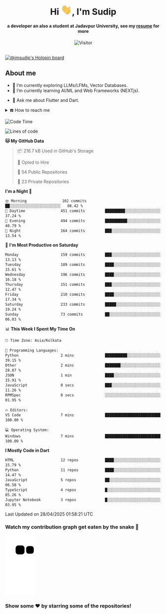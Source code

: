 <div align="center">
<h1 align="center">Hi <img width="35" src="https://github.com/1999AZZAR/1999AZZAR/blob/main/resources/img/waving.gif">, I'm Sudip</h1>
<h4 align="center">a developer an also a student at Jadavpur University, see my <a href="[https://github.com/1999AZZAR/1999AZZAR/blob/main/assets/doc/azzar_resume.pdf](https://drive.google.com/file/d/1myckpQvEluq-6e7x4cK06Dj2dcwXp27J/view?usp=sharing)" target="_blank">resume</a> for more</h4>
  <img align="center"
         src="https://profile-counter.glitch.me/imsudip/count.svg"
         alt="Visitor" height="30"/>
</div>

<br>

[![@imsudip's Holopin board](https://holopin.me/imsudip)](https://holopin.io/@imsudip)

## About me

- 🔭 I’m currently exploring LLMs/LFMs, Vector Databases.
- 🌱 I’m currently learning AI/ML and Web Frameworks (NEXTjs).
<!-- - 👯 I’m trying to maintain a streak on [Leetcode](https://leetcode.com/sudipghosh9333/). -->
- 💬 Ask me about Flutter and Dart.

<details>
  <summary>☎️ How to reach me</summary>
<div>
  <samp>
    <h2 align="center"></h2>
    <p align="center">
      <br/>
      <a href="https://www.linkedin.com/in/imsudip/" target="blank"><img align="center"
         src="https://img.shields.io/badge/linkedin-%231DA1F2.svg?style=for-the-badge&logo=linkedin&logoColor=white"
         alt="azzar" height="30"/></a>
      <a href="mailto:sudipghosh9333@gmail.com" target="blank"><img align="center"
         src="https://img.shields.io/badge/gmail-EA4335.svg?style=for-the-badge&logo=gmail&logoColor=white"
         alt="azzar" height="30"/></a>
         <a href="https://wa.me/+917908646141" target="blank"><img align="center"
         src="https://img.shields.io/badge/whatsapp-4B7F1.svg?style=for-the-badge&logo=whatsapp&logoColor=white"
         alt="azzar" height="30"/></a>
    </p>
  </samp>
</div>
</details>

<!--START_SECTION:waka-->
![Code Time](http://img.shields.io/badge/Code%20Time-552%20hrs%202%20mins-blue)

![Lines of code](https://img.shields.io/badge/From%20Hello%20World%20I%27ve%20Written-3.1%20million%20lines%20of%20code-blue)

**🐱 My GitHub Data** 

> 📦 216.7 kB Used in GitHub's Storage 
 > 
> 💼 Opted to Hire
 > 
> 📜 54 Public Repositories 
 > 
> 🔑 23 Private Repositories 
 > 
**I'm a Night 🦉** 

```text
🌞 Morning                102 commits         ██░░░░░░░░░░░░░░░░░░░░░░░   08.42 % 
🌆 Daytime                451 commits         █████████░░░░░░░░░░░░░░░░   37.24 % 
🌃 Evening                494 commits         ██████████░░░░░░░░░░░░░░░   40.79 % 
🌙 Night                  164 commits         ███░░░░░░░░░░░░░░░░░░░░░░   13.54 % 
```
📅 **I'm Most Productive on Saturday** 

```text
Monday                   159 commits         ███░░░░░░░░░░░░░░░░░░░░░░   13.13 % 
Tuesday                  189 commits         ████░░░░░░░░░░░░░░░░░░░░░   15.61 % 
Wednesday                196 commits         ████░░░░░░░░░░░░░░░░░░░░░   16.18 % 
Thursday                 151 commits         ███░░░░░░░░░░░░░░░░░░░░░░   12.47 % 
Friday                   210 commits         ████░░░░░░░░░░░░░░░░░░░░░   17.34 % 
Saturday                 233 commits         █████░░░░░░░░░░░░░░░░░░░░   19.24 % 
Sunday                   73 commits          ██░░░░░░░░░░░░░░░░░░░░░░░   06.03 % 
```


📊 **This Week I Spent My Time On** 

```text
🕑︎ Time Zone: Asia/Kolkata

💬 Programming Languages: 
Python                   2 mins              ██████████░░░░░░░░░░░░░░░   39.15 % 
Other                    2 mins              ███████░░░░░░░░░░░░░░░░░░   28.87 % 
JSON                     1 min               ████░░░░░░░░░░░░░░░░░░░░░   15.91 % 
JavaScript               0 secs              ███░░░░░░░░░░░░░░░░░░░░░░   11.26 % 
RPMSpec                  0 secs              ░░░░░░░░░░░░░░░░░░░░░░░░░   01.95 % 

🔥 Editors: 
VS Code                  7 mins              █████████████████████████   100.00 % 

💻 Operating System: 
Windows                  7 mins              █████████████████████████   100.00 % 
```

**I Mostly Code in Dart** 

```text
HTML                     12 repos            ████░░░░░░░░░░░░░░░░░░░░░   15.79 % 
Python                   11 repos            ████░░░░░░░░░░░░░░░░░░░░░   14.47 % 
JavaScript               5 repos             ██░░░░░░░░░░░░░░░░░░░░░░░   06.58 % 
TypeScript               4 repos             █░░░░░░░░░░░░░░░░░░░░░░░░   05.26 % 
Jupyter Notebook         3 repos             █░░░░░░░░░░░░░░░░░░░░░░░░   03.95 % 
```




 Last Updated on 28/04/2025 01:58:21 UTC
<!--END_SECTION:waka-->

### Watch my contribution graph get eaten by the snake 🐍

<!-- refer this: https://dev.to/mishmanners/how-to-enable-github-actions-on-your-profile-readme-for-a-contribution-graph-4l66 -->

![imsudip snake gif](https://github.com/imsudip/imsudip/blob/output/github-contribution-grid-snake.svg)

### Show some ❤️ by starring some of the repositories!
